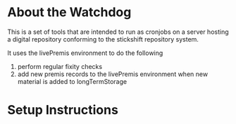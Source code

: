 # About the Watchdog

This is a set of tools that are intended to run as cronjobs on a server hosting a digital repository conforming to the stickshift repository system. 

It uses the livePremis environment to do the following

1. perform regular fixity checks
2. add new premis records to the livePremis environment when new material is added to longTermStorage


# Setup Instructions


